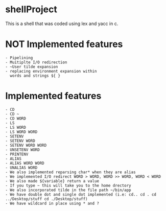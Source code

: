 # shellProject
This is a shell that was coded using lex and yacc in c.

NOT Implemented features
==================================
    - Pipelining
    - Muitiplte I/O redirection
    - ~User tilde expansion
    - replacing environment expansion within
      words and strings ${ }

Implemented features
===================================
    - CD
    - CD ~
    - CD WORD
    - LS
    - LS WORD
    - LS WORD WORD
    - SETENV
    - SETENV WORD
    - SETENV WORD WORD
    - UNSETENV WORD
    - PRINTENV
    - ALIAS
    - ALIAS WORD WORD
    - UNALIAS WORD
    - We also implemented reparsing char* when they are alias
    - We implemented I/O redirect WORD > WORD, WORD >> WORD, WORD < WORD
    - We also made ${variable} return a value
    - If you type ~ this will take you to the home drectory
    - We also incorporated tilde in the file path ~/bin/app
    - We have double dot and single dot implemented (i.e: cd.. cd . cd ../Desktop/stuff cd ./Desktop/stuff)
    - We have wildcard in place using * and ?